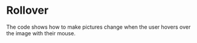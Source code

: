 # Rollover
The code shows how to make pictures change when the user hovers over the image with their mouse.

